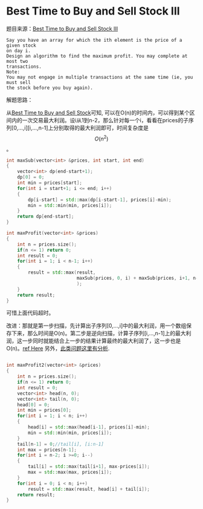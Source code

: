 # Best Time to Buy and Sell Stock III

题目来源：[Best Time to Buy and Sell Stock III](https://oj.leetcode.com/problems/best-time-to-buy-and-sell-stock-iii/)

>

    Say you have an array for which the ith element is the price of a given stock
    on day i.
    Design an algorithm to find the maximum profit. You may complete at most two
    transactions.
    Note:
    You may not engage in multiple transactions at the same time (ie, you must sell
    the stock before you buy again).

解题思路：

从[Best Time to Buy and Sell Stock](./best-time-to-buy-and-sell-stock.html)可知, 可以在O(n)的时间内，可以得到某个区间内的一次交易最大利润。设i从1到n-2，那么针对每一个i，看看在prices的子序列[0,...,i][i,...,n-1]上分别取得的最大利润即可，时间复杂度是$$O(n^2)$$。

```cpp
int maxSub(vector<int> &prices, int start, int end)
{
    vector<int> dp(end-start+1);
    dp[0] = 0;
    int min = prices[start];
    for(int i = start+1; i <= end; i++)
    {
        dp[i-start] = std::max(dp[i-start-1], prices[i]-min);
        min = std::min(min, prices[i]);
    }
    return dp[end-start];
}

int maxProfit(vector<int> &prices)
{
    int n = prices.size();
    if(n <= 1) return 0;
    int result = 0;
    for(int i = 1; i < n-1; i++)
    {
        result = std::max(result,
                          maxSub(prices, 0, i) + maxSub(prices, i+1, n-1)
                          );
    }
    return result;
}
```

可惜上面代码超时。

改进：那就是第一步扫描，先计算出子序列[0,...,i]中的最大利润，用一个数组保存下来，那么时间是O(n)。第二步是逆向扫描，计算子序列[i,...,n-1]上的最大利润，这一步同时就能结合上一步的结果计算最终的最大利润了，这一步也是O(n)。[ref Here](http://blog.unieagle.net/2012/12/05/leetcode%E9%A2%98%E7%9B%AE%EF%BC%9Abest-time-to-buy-and-sell-stock-iii%EF%BC%8C%E4%B8%80%E7%BB%B4%E5%8A%A8%E6%80%81%E8%A7%84%E5%88%92/)
另外，[此类问题这里有分析](http://www.cnblogs.com/TenosDoIt/p/3436457.html).

```cpp

int maxProfit2(vector<int> &prices)
{
    int n = prices.size();
    if(n <= 1) return 0;
    int result = 0;
    vector<int> head(n, 0);
    vector<int> tail(n, 0);
    head[0] = 0;
    int min = prices[0];
    for(int i = 1; i < n; i++)
    {
        head[i] = std::max(head[i-1], prices[i]-min);
        min = std::min(min, prices[i]);
    }
    tail[n-1] = 0;//tail[i], [i:n-1]
    int max = prices[n-1];
    for(int i = n-2; i >=0; i--)
    {
        tail[i] = std::max(tail[i+1], max-prices[i]);
        max = std::max(max, prices[i]);
    }
    for(int i = 0; i < n; i++)
        result = std::max(result, head[i] + tail[i]);
    return result;
}
```
